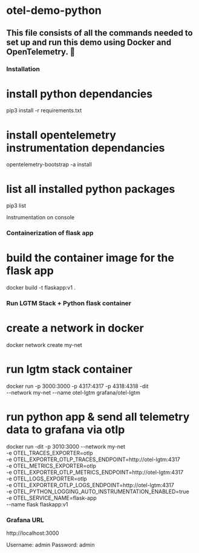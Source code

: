 # otel-demo-python

## This file consists of all the commands needed to set up and run this demo using Docker and OpenTelemetry. 🚀

### Installation

# install python dependancies
 pip3 install -r requirements.txt

# install opentelemetry instrumentation dependancies
 opentelemetry-bootstrap -a install

# list all installed python packages
  pip3 list







 Instrumentation on console



### Containerization of flask app

# build the container image for the flask app

 docker build -t flaskapp:v1 .




### Run LGTM Stack + Python flask container

# create a network in docker

docker network create my-net

# run lgtm stack container
 docker run -p 3000:3000 -p 4317:4317 -p 4318:4318  -dit \
--network my-net --name otel-lgtm grafana/otel-lgtm

# run python app & send all telemetry data to grafana via otlp
  docker run -dit -p 3010:3000 --network my-net  \
-e OTEL_TRACES_EXPORTER=otlp \
-e OTEL_EXPORTER_OTLP_TRACES_ENDPOINT=http://otel-lgtm:4317 \
-e OTEL_METRICS_EXPORTER=otlp \
-e OTEL_EXPORTER_OTLP_METRICS_ENDPOINT=http://otel-lgtm:4317 \
-e OTEL_LOGS_EXPORTER=otlp \
-e OTEL_EXPORTER_OTLP_LOGS_ENDPOINT=http://otel-lgtm:4317 \
-e OTEL_PYTHON_LOGGING_AUTO_INSTRUMENTATION_ENABLED=true \
-e OTEL_SERVICE_NAME=flask-app \
--name flask  flaskapp:v1


### Grafana URL

http://localhost:3000

Username: admin
Password: admin
